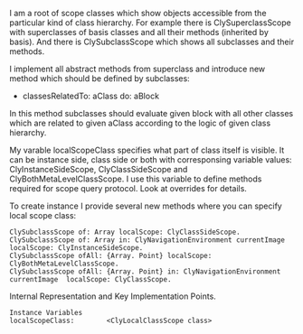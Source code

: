 I am a root of scope classes which show objects accessible from the particular kind of class hierarchy. 
For example there is ClySuperclassScope with superclasses of basis classes and all their methods (inherited by basis).
And there is ClySubclassScope which shows all subclasses and their methods.

I implement all abstract methods from superclass and introduce new method which should be defined by subclasses: 

- classesRelatedTo: aClass do: aBlock

In this method subclasses should evaluate given block with all other classes which are related to given aClass according to the logic of given class hierarchy.

My varable localScopeClass specifies what part of class itself is visible. It can be instance side, class side or both with corresponsing variable values: ClyInstanceSideScope, ClyClassSideScope and ClyBothMetaLevelClassScope.
I use this variable to define methods required for scope query protocol. Look at overrides for details.

To create instance I provide several new methods where you can specify local scope class:

	ClySubclassScope of: Array localScope: ClyClassSideScope.
	ClySubclassScope of: Array in: ClyNavigationEnvironment currentImage localScope: ClyInstanceSideScope.
	ClySubclassScope ofAll: {Array. Point} localScope: ClyBothMetaLevelClassScope.
	ClySubclassScope ofAll: {Array. Point} in: ClyNavigationEnvironment currentImage  localScope: ClyClassScope.
	
Internal Representation and Key Implementation Points.

    Instance Variables
	localScopeClass:		<ClyLocalClassScope class>